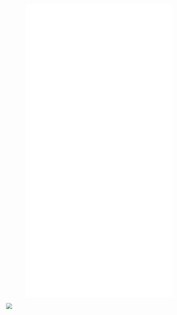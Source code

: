 <div align="center">
    <img width="400" src="/github-metrics.svg">
</div>

![](http://github-profile-summary-cards.vercel.app/api/cards/profile-details?username=SergioAlvarezMed&theme=vue)
